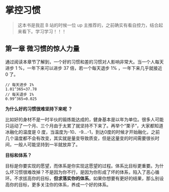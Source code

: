 # 掌控习惯

> 这本书是我逛 B 站的时候一位 up 主推荐的，之前确实有看自控力，结合起来看下。学习学习！！！

## 第一章 微习惯的惊人力量

通过阅读本章节了解到，一个好的习惯和差的习惯对人影响非常大。当一个人每天进步 1 %，一年下来可以进步 37 倍，若一个每天退步 1% ，一年下来几乎就接近 0 了。

```
// 每天进步 1%
1.01^365≈37.78
// 每天退步 1%
0.99^365≈0.025
```

**为什么好的习惯很难坚持下来呢 ？**

比如好的身材不是一时半伙的锻炼能达成的，健身基本是以年为单位。很多人可能只运动了一个月、三个月由于太累了就坚持不下来了。再举个“栗子”，大家都知道冰融化的温度是 0 度，当温度为-10、-9...-1，到达0度的时候才开始融化，之前几个温度都不会有改变，其实就是量变导致质变，但是这量变的时间需要很长时间，一般人可能坚持到一半就放弃了。

**目标和体系？**

目标是你要实现的愿望，而体系是你实现这愿望的过程。体系比目标更重要。为什么坏习惯很难改掉？不是因为你不行，是因为你形成了坏的体系，陷入了恶心循环。不求拔高你的目标，**但求落实你的体系**。如果你想要有更好的结果，那么别设高你的目标，更多关注你的体系，养成一个好的体系。


